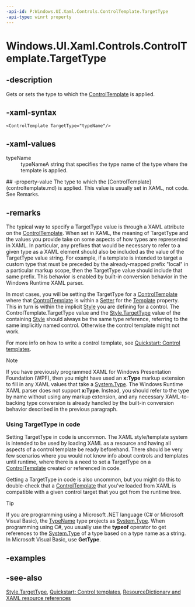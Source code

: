 ```yaml
---
-api-id: P:Windows.UI.Xaml.Controls.ControlTemplate.TargetType
-api-type: winrt property
---
```


<!-- Property syntax
public Windows.UI.Xaml.Interop.TypeName TargetType { get;  set; }
-->

# Windows.UI.Xaml.Controls.ControlTemplate.TargetType

## -description
Gets or sets the type to which the [ControlTemplate](controltemplate.md) is applied.



## -xaml-syntax
```xaml
<ControlTemplate TargetType="typeName"/>
```


## -xaml-values
<dl><dt>typeName</dt><dd>typeNameA string that specifies the type name of the type where the template is applied.</dd>
</dl>
## -property-value
The type to which the [ControlTemplate](controltemplate.md) is applied. This value is usually set in XAML, not code. See Remarks.

## -remarks
The typical way to specify a TargetType value is through a XAML attribute on the [ControlTemplate](controltemplate.md). When set in XAML, the meaning of TargetType and the values you provide take on some aspects of how types are represented in XAML. In particular, any prefixes that would be necessary to refer to a given type as a XAML element should also be included as the value of the TargetType value string. For example, if a template is intended to target a custom type that must be preceded by the already-mapped prefix "local" in a particular markup scope, then the TargetType value should include that same prefix. This behavior is enabled by built-in conversion behavior in the Windows Runtime XAML parser.

In most cases, you will be setting the TargetType for a [ControlTemplate](controltemplate.md) where that [ControlTemplate](controltemplate.md) is within a [Setter](../windows.ui.xaml/setter.md) for the [Template](control_template.md) property. This in turn is within the implicit [Style](../windows.ui.xaml/style.md) you are defining for a control. The ControlTemplate.TargetType value and the [Style.TargetType](../windows.ui.xaml/style_targettype.md) value of the containing [Style](../windows.ui.xaml/style.md) should always be the same type reference, referring to the same implicitly named control. Otherwise the control template might not work.

For more info on how to write a control template, see [Quickstart: Control templates](/previous-versions/windows/apps/hh465374(v=win.10)).

> [!NOTE]
> If you have previously programmed XAML for Windows Presentation Foundation (WPF), then you might have used an **x:Type** markup extension to fill in any XAML values that take a [System.Type](/dotnet/api/system.type?view=dotnet-uwp-10.0&preserve-view=true). The Windows Runtime XAML parser does not support **x:Type**. Instead, you should refer to the type by name without using any markup extension, and any necessary XAML-to-backing type conversion is already handled by the built-in conversion behavior described in the previous paragraph.

### Using **TargetType** in code

Setting TargetType in code is uncommon. The XAML style/template system is intended to be used by loading XAML as a resource and having all aspects of a control template be ready beforehand. There should be very few scenarios where you would not know info about controls and templates until runtime, where there is a need to set a TargetType on a [ControlTemplate](controltemplate.md) created or referenced in code.

Getting a TargetType in code is also uncommon, but you might do this to double-check that a [ControlTemplate](controltemplate.md) that you've loaded from XAML is compatible with a given control target that you got from the runtime tree.

> [!TIP]
> If you are programming using a Microsoft .NET language (C# or Microsoft Visual Basic), the [TypeName](../windows.ui.xaml.interop/typename.md) type projects as [System.Type](/dotnet/api/system.type?view=dotnet-uwp-10.0&preserve-view=true). When programming using C#, you usually use the **typeof** operator to get references to the [System.Type](/dotnet/api/system.type?view=dotnet-uwp-10.0&preserve-view=true) of a type based on a type name as a string. In Microsoft Visual Basic, use **GetType**.

## -examples

## -see-also
[Style.TargetType](../windows.ui.xaml/style_targettype.md), [Quickstart: Control templates](/previous-versions/windows/apps/hh465374(v=win.10)), [ResourceDictionary and XAML resource references](/windows/uwp/controls-and-patterns/resourcedictionary-and-xaml-resource-references)
